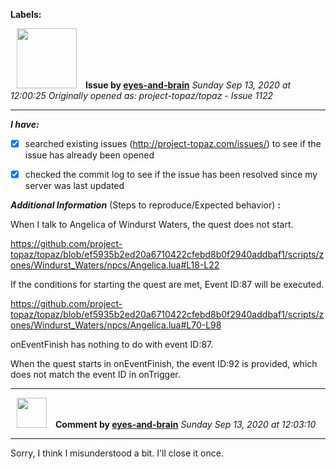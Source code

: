 **Labels:**



<a href="https://github.com/eyes-and-brain"><img src="https://avatars0.githubusercontent.com/u/71148313?v=4" width="96" height="96" hspace="10"></img></a> **Issue by [eyes-and-brain](https://github.com/eyes-and-brain)**
_Sunday Sep 13, 2020 at 12:00:25_
_Originally opened as: project-topaz/topaz - Issue 1122_

----

<!-- place 'x' mark between square [] brackets to checkmark box -->
**_I have:_**

- [x] searched existing issues (http://project-topaz.com/issues/) to see if the issue has already been opened
- [x] checked the commit log to see if the issue has been resolved since my server was last updated

**_Additional Information_** (Steps to reproduce/Expected behavior) **:** 

When I talk to Angelica of Windurst Waters, the quest does not start.

https://github.com/project-topaz/topaz/blob/ef5935b2ed20a6710422cfebd8b0f2940addbaf1/scripts/zones/Windurst_Waters/npcs/Angelica.lua#L18-L22

If the conditions for starting the quest are met, Event ID:87 will be executed.

https://github.com/project-topaz/topaz/blob/ef5935b2ed20a6710422cfebd8b0f2940addbaf1/scripts/zones/Windurst_Waters/npcs/Angelica.lua#L70-L98

onEventFinish has nothing to do with event ID:87.
When the quest starts in onEventFinish, the event ID:92 is provided, which does not match the event ID in onTrigger.




----
<a href="https://github.com/eyes-and-brain"><img src="https://avatars0.githubusercontent.com/u/71148313?v=4" width="48" height="48" hspace="10"></img></a> **Comment by [eyes-and-brain](https://github.com/eyes-and-brain)**
_Sunday Sep 13, 2020 at 12:03:10_

----

Sorry, I think I misunderstood a bit. I'll close it once.
